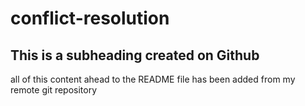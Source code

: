 # conflict-resolution

## This is a subheading created on Github

all of this content ahead to the README file has been added from my remote git repository
